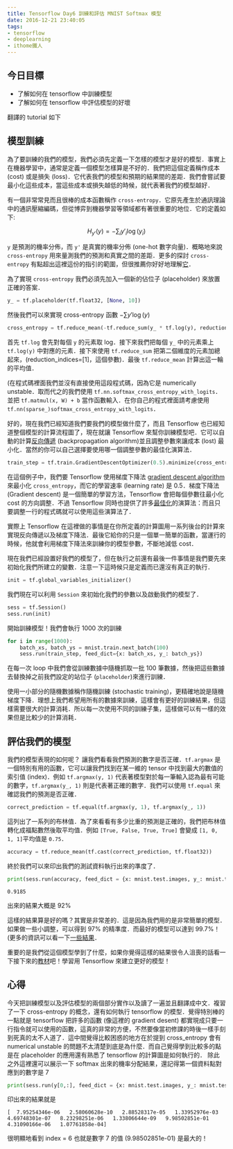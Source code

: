 ```yaml
---
title: Tensorflow Day6 訓練和評估 MNIST Softmax 模型
date: 2016-12-21 23:40:05
tags:
- tensorflow
- deeplearning
- ithome鐵人
---
```


## 今日目標
- 了解如何在 tensorflow 中訓練模型
- 了解如何在 tensorflow 中評估模型的好壞

<!--more-->

翻譯的 tutorial 如下

## 模型訓練

為了要訓練的我們的模型，我們必須先定義一下怎樣的模型才是好的模型．事實上在機器學習中，通常是定義一個模型怎樣算是不好的．我們把這個定義稱作成本 (cost) 或是損失 (loss)．它代表我們的模型和預期的結果間的差距．我們會嘗試要最小化這些成本，當這些成本或損失越低的時候，就代表著我們的模型越好．

有一個非常常見而且很棒的成本函數稱作 `cross-entropy`．它原先產生於通訊理論中的通訊壓縮編碼，但從博弈到機器學習等領域都有著很重要的地位．它的定義如下:

$$H_{y'}(y) = -\sum_i y'_i \log(y_i)$$

`y` 是預測的機率分佈，而 `y'` 是真實的機率分佈 (one-hot 數字向量)．概略地來說 `cross-entropy` 用來量測我們的預測和真實之間的差距．更多的探討 `cross-entropy` 有點超出這裡這份的指引的範圍，但很推薦你好好地理解[它](http://colah.github.io/posts/2015-09-Visual-Information/)．

為了實現 `cross-entropy` 我們必須先加入一個新的佔位子 (placeholder) 來放置正確的答案．


```python
y_ = tf.placeholder(tf.float32, [None, 10])
```

然後我們可以來實現 cross-entropy 函數 $-\sum y'\log(y)$


```python
cross_entropy = tf.reduce_mean(-tf.reduce_sum(y_ * tf.log(y), reduction_indices=[1]))
```

首先 `tf.log` 會先對每個 `y` 的元素取 log．接下來我們把每個 `y_` 中的元素乘上 `tf.log(y)` 中對應的元素．接下來使用 `tf.reduce_sum` 把第二個維度的元素加總起來，(reduction_indices=[1]，這個參數)．最後 `tf.reduce_mean` 計算出這一輪的平均值．

(在程式碼裡面我們並沒有直接使用這段程式碼，因為它是 numerically unstable．取而代之的我們使用 `tf.nn.softmax_cross_entropy_with_logits`．並把 `tf.matmul(x, W) + b` 當作函數輸入．在你自己的程式裡面請考慮使用 `tf.nn(sparse_)softmax_cross_entropy_with_logits`．

好的，現在我們已經知道我們要我們的模型做什麼了，而且 Tensorflow 也已經知道整個模型的計算流程圖了，現在就讓 Tensorflow 來幫你訓練模型吧．它可以自動的計算[反向傳遞](http://colah.github.io/posts/2015-08-Backprop/) (backpropagation algorithm)並且調整參數來讓成本 (lost) 最小化．當然的你可以自己選擇要使用哪一個調整參數的最佳化演算法．


```python
train_step = tf.train.GradientDescentOptimizer(0.5).minimize(cross_entropy)
```

在這個例子中，我們要 Tensorflow 使用梯度下降法 [gradient descent algorithm](https://en.wikipedia.org/wiki/Gradient_descent) 來最小化 `cross_entropy`，而它的學習速率 (learning rate) 是 0.5．梯度下降法 (Gradient descent) 是一個簡單的學習方法，Tensorflow 會把每個參數往最小化 cost 的方向調整．不過 Tensorflow 同時也提供了許多[最佳化](https://www.tensorflow.org/api_docs/python/train#optimizers)的演算法：而且只要調整一行的程式碼就可以使用這些演算法了．

實際上 Tensorflow 在這裡做的事情是在你所定義的計算圖用一系列後台的計算來實現反向傳遞以及梯度下降法．最後它給你的只是一個單一簡單的函數，當運行的時候，他就會利用梯度下降法來訓練你的模型參數，不斷地減低 cost．

現在我們已經設置好我們的模型了，但在執行之前還有最後一件事情是我們要先來初始化我們所建立的變數．注意一下這時候只是定義而已還沒有真正的執行．


```python
init = tf.global_variables_initializer()
```

我們現在可以利用 `Session` 來初始化我們的參數以及啟動我們的模型了．


```python
sess = tf.Session()
sess.run(init)
```

開始訓練模型！我們會執行 1000 次的訓練


```python
for i in range(1000):
    batch_xs, batch_ys = mnist.train.next_batch(100)
    sess.run(train_step, feed_dict={x: batch_xs, y_: batch_ys})
```

在每一次 loop 中我們會從訓練數據中隨機抓取一批 100 筆數據，然後把這些數據去替換掉之前我們設定的站位子 (`placeholder`)來進行訓練．

使用一小部分的隨機數據稱作隨機訓練 (stochastic training)，更精確地說是隨機梯度下降．理想上我們希望用所有的數據來訓練，這樣會有更好的訓練結果，但這樣需要很大的計算消耗．所以每一次使用不同的訓練子集，這樣做可以有一樣的效果但是比較少的計算消耗．

## 評估我們的模型

我們的模型表現的如何呢？
讓我們看看我們預測的數字是否正確．`tf.argmax` 是一個特別有用的函數，它可以讓我們找到在某一維的 tensor 中找到最大的數值的索引值 (index)．例如 `tf.argmax(y, 1)` 代表著模型對於每一筆輸入認為最有可能的數字，`tf.argmax(y_, 1)` 則是代表著正確的數字．我們可以使用 `tf.equal` 來確認我們的預測是否正確．



```python
correct_prediction = tf.equal(tf.argmax(y, 1), tf.argmax(y_, 1))
```

這列出了一系列的布林值．為了來看看有多少比重的預測是正確的，我們把布林值轉化成福點數然後取平均值．例如 `[True, False, True, True]` 會變成 `[1, 0, 1, 1]`平均值是 `0.75`．


```python
accuracy = tf.reduce_mean(tf.cast(correct_prediction, tf.float32))
```

終於我們可以來印出我們的測試資料執行出來的準度了．


```python
print(sess.run(accuracy, feed_dict = {x: mnist.test.images, y_: mnist.test.labels}))
```

    0.9185


出來的結果大概是 92%

這樣的結果算是好的嗎？其實是非常差的．這是因為我們用的是非常簡單的模型．如果做一些小調整，可以得到 97% 的精準度．而最好的模型可以達到 99.7%！(更多的資訊可以看一下[一些結果](http://rodrigob.github.io/are_we_there_yet/build/classification_datasets_results.html)．

重要的是我們從這個模型學到了什麼，如果你覺得這樣的結果很令人沮喪的話看一下接下來的[教材](https://www.tensorflow.org/tutorials/mnist/pros/index)吧！學習用 Tensorflow 來建立更好的模型！

## 心得

今天把訓練模型以及評估模型的兩個部分實作以及讀了一遍並且翻譯成中文．複習了一下 cross-entropy 的概念，還有如何執行 tensorflow 的模型．覺得特別棒的一點就是 tensorflow 把許多的函數 (像這裡的 gradient desent) 都實現成只要一行指令就可以使用的函數，這真的非常的方便，不然要像當初修課的時後一樣手刻到死真的太不人道了．這中間覺得比較困惑的地方在於提到 cross_entropy 會有 numerical unstable 的問題不太清楚到底是為什麼．而自己覺得學到比較多的點是在 placeholder 的應用還有熟悉了 tensorflow 的計算圖是如何執行的．
除此之外這裡還可以展示一下 softmax 出來的機率分配結果，還記得第一個資料點對應到的數字是 7

```python
print(sess.run(y[0,:], feed_dict = {x: mnist.test.images, y_: mnist.test.labels}))
```

印出來的結果就是
```
[  7.95254346e-06   2.58060628e-10   2.88528317e-05   1.33952976e-03   4.69748301e-07   8.23298251e-06   1.33806644e-09   9.98502851e-01   4.31090166e-06   1.07761858e-04]
```

很明顯地看到 index = 6 也就是數字 7 的值 (9.98502851e-01) 是最大的！

